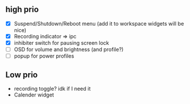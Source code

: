 ## high prio
- [x] Suspend/Shutdown/Reboot menu (add it to workspace widgets will be nice)
- [x] Recording indicator => ipc
- [x] inhibiter switch for pausing screen lock
- [ ] OSD for volume and brightness (and profile?)
- [ ] popup for power profiles

## Low prio
- recording toggle? idk if I need it
- Calender widget
